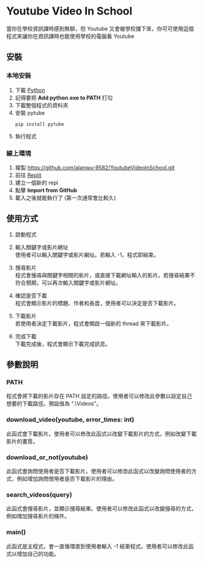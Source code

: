 # Youtube Video In School
當你在學校資訊課時感到無聊，但 Youtube 又會被學校擋下來，你可可使用這個程式來讓你在資訊課時也能使用學校的電腦看 Youtube

## 安裝
### 本地安裝
1. 下載 [Python](https://www.python.org/downloads/) 
2. 記得要把 **Add python.exe to PATH** 打勾
3. 下載整個程式的資料夾
4. 安裝 pytube  
    ```shell
    pip install pytube
    ```
5. 執行程式

### 線上環境
1. 複製 https://github.com/alanwu-9582/YoutubeVideoInSchool.git
2. 前往 [Replit](https://replit.com/~)
3. 建立一個新的 repl 
4. 點擊 **Import from GitHub**
5. 載入之後就能執行了  (第一次通常會比較久)

## 使用方式
1. 啟動程式
2. 輸入關鍵字或影片網址  
使用者可以輸入關鍵字或影片網址。若輸入 -1，程式即結束。

3. 搜尋影片  
程式會搜尋與關鍵字相關的影片，或直接下載網址輸入的影片。若搜尋結果不符合預期，可以再次輸入關鍵字或影片網址。

4. 確認是否下載  
程式會顯示影片的標題、作者和長度，使用者可以決定是否下載影片。

5. 下載影片  
若使用者決定下載影片，程式會開啟一個新的 thread 來下載影片。

6. 完成下載  
下載完成後，程式會顯示下載完成訊息。

## 參數說明
### PATH
程式會將下載的影片存在 PATH 設定的路徑。使用者可以修改此參數以設定自己想要的下載路徑。預設值為 ".\\Videos"。

### download_video(youtube, error_times: int)
此函式會下載影片。使用者可以修改此函式以改變下載影片的方式，例如改變下載影片的畫質。

### download_or_not(youtube)
此函式會詢問使用者是否下載影片。使用者可以修改此函式以改變詢問使用者的方式，例如增加詢問使用者是否下載影片的理由。

### search_videos(query)
此函式會搜尋影片，並顯示搜尋結果。使用者可以修改此函式以改變搜尋的方式，例如增加搜尋影片的條件。

### main()
此函式是主程式，會一直循環直到使用者輸入 -1 結束程式。使用者可以修改此函式以增加自己的功能。